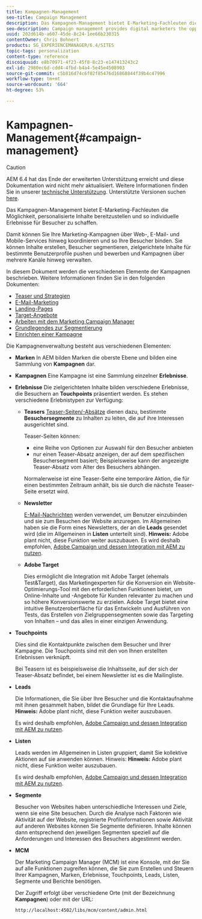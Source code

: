 ```yaml
---
title: Kampagnen-Management
seo-title: Campaign Management
description: Das Kampagnen-Management bietet E-Marketing-Fachleuten die Möglichkeit, personalisierte Inhalte bereitzustellen und so individuelle Erlebnisse für Besucher zu schaffen. Damit können Sie Ihre Marketing-Kampagnen über Web-, E-Mail- und Mobile-Services hinweg koordinieren und so Ihre Besucher binden.
seo-description: Campaign management provides digital marketers the opportunity to deliver personalized content and so create dedicated experiences for visitors. It allows you to orchestrate your marketing campaigns across the web, email and mobile services and so engage your visitors.
uuid: 202d614b-a607-45de-8c24-1ee66b230315
contentOwner: Chris Bohnert
products: SG_EXPERIENCEMANAGER/6.4/SITES
topic-tags: personalization
content-type: reference
discoiquuid: e8b70971-4f23-45f8-8c23-e147413243c2
exl-id: 2980ec6d-cdd4-4fbd-b4a4-5e45e4508903
source-git-commit: c5b816d74c6f02f85476d16868844f39b4c47996
workflow-type: tm+mt
source-wordcount: '664'
ht-degree: 53%

---
```


# Kampagnen-Management{#campaign-management}

>[!CAUTION]
>
>AEM 6.4 hat das Ende der erweiterten Unterstützung erreicht und diese Dokumentation wird nicht mehr aktualisiert. Weitere Informationen finden Sie in unserer [technische Unterstützung](https://helpx.adobe.com/de/support/programs/eol-matrix.html). Unterstützte Versionen suchen [here](https://experienceleague.adobe.com/docs/?lang=de).

Das Kampagnen-Management bietet E-Marketing-Fachleuten die Möglichkeit, personalisierte Inhalte bereitzustellen und so individuelle Erlebnisse für Besucher zu schaffen.

Damit können Sie Ihre Marketing-Kampagnen über Web-, E-Mail- und Mobile-Services hinweg koordinieren und so Ihre Besucher binden. Sie können Inhalte erstellen, Besucher segmentieren, zielgerichtete Inhalte für bestimmte Benutzerprofile pushen und bewerben und Kampagnen über mehrere Kanäle hinweg verwalten.

In diesem Dokument werden die verschiedenen Elemente der Kampagnen beschrieben. Weitere Informationen finden Sie in den folgenden Dokumenten:

* [Teaser und Strategien](/help/sites-classic-ui-authoring/classic-personalization-campaigns-teasers-strategy.md)
* [E-Mail-Marketing](/help/sites-classic-ui-authoring/classic-personalization-campaigns-email.md)
* [Landing-Pages](/help/sites-classic-ui-authoring/classic-personalization-campaigns-landingpage.md)
* [Target-Angebote](/help/sites-classic-ui-authoring/classic-personalization-campaigns-target-offers.md)
* [Arbeiten mit dem Marketing Campaign Manager](/help/sites-classic-ui-authoring/classic-personalization-campaigns-mktg-manager.md)
* [Grundlegendes zur Segmentierung](/help/sites-classic-ui-authoring/classic-personalization-campaigns-segmentation.md)
* [Einrichten einer Kampagne](/help/sites-classic-ui-authoring/classic-personalization-campaigns-setting-up-your.md)

Die Kampagnenverwaltung besteht aus verschiedenen Elementen:

* **Marken**
In AEM bilden Marken die oberste Ebene und bilden eine Sammlung von 
**Kampagnen** dar.

* **Kampagnen**
Eine Kampagne ist eine Sammlung einzelner 
**Erlebnisse**.

* **Erlebnisse**
Die zielgerichteten Inhalte bilden verschiedene Erlebnisse, die Besuchern an 
**Touchpoints** präsentiert werden. Es stehen verschiedene Erlebnistypen zur Verfügung:

   * **Teasers**
      [Teaser-Seiten/-Absätze](#teasers) dienen dazu, bestimmte **Besuchersegmente** zu Inhalten zu leiten, die auf ihre Interessen ausgerichtet sind.

      Teaser-Seiten können:

      * eine Reihe von Optionen zur Auswahl für den Besucher anbieten
      * nur einen Teaser-Absatz anzeigen, der auf dem spezifischen Besuchersegment basiert; Beispielsweise kann der angezeigte Teaser-Absatz vom Alter des Besuchers abhängen.

      Normalerweise ist eine Teaser-Seite eine temporäre Aktion, die für einen bestimmten Zeitraum anhält, bis sie durch die nächste Teaser-Seite ersetzt wird.

   * **Newsletter**

      [E-Mail-Nachrichten](#emailmarketing) werden verwendet, um Benutzer einzubinden und sie zum Besuchen der Website anzuregen. Im Allgemeinen haben sie die Form eines Newsletters, der an die **Leads** gesendet wird (die im Allgemeinen in **Listen** unterteilt sind). **Hinweis:** Adobe plant nicht, diese Funktion weiter auszubauen. Es wird deshalb empfohlen, [Adobe Campaign und dessen Integration mit AEM zu nutzen](/help/sites-administering/campaign.md).

   * **Adobe Target**

       Dies ermöglicht die Integration mit Adobe Target (ehemals Test&amp;Target), das Marketingexperten für die Konversion ein Website-Optimierungs-Tool mit den erforderlichen Funktionen bietet, um Online-Inhalte und -Angebote für Kunden relevanter zu machen und so höhere Konversionswerte zu erzielen. Adobe Target bietet eine intuitive Benutzeroberfläche für das Entwickeln und Ausführen von Tests, das Erstellen von Zielgruppensegmenten sowie das Targeting von Inhalten – und das alles in einer einzigen Anwendung.


* **Touchpoints**

   Dies sind die Kontaktpunkte zwischen dem Besucher und Ihrer Kampagne. Die Touchpoints sind mit den von Ihnen erstellten Erlebnissen verknüpft.

   Bei Teasern ist es beispielsweise die Inhaltsseite, auf der sich der Teaser-Absatz befindet, bei einem Newsletter ist es die Mailingliste.

* **Leads**

   Die Informationen, die Sie über Ihre Besucher und die Kontaktaufnahme mit ihnen gesammelt haben, bildet die Grundlage für Ihre Leads. **Hinweis:** Adobe plant nicht, diese Funktion weiter auszubauen.

   Es wird deshalb empfohlen, [Adobe Campaign und dessen Integration mit AEM zu nutzen](/help/sites-administering/campaign.md).

* **Listen**

   Leads werden im Allgemeinen in Listen gruppiert, damit Sie kollektive Aktionen auf sie anwenden können. Hinweis: **Hinweis:** Adobe plant nicht, diese Funktion weiter auszubauen.

   Es wird deshalb empfohlen, [Adobe Campaign und dessen Integration mit AEM zu nutzen](/help/sites-administering/campaign.md).

* **Segmente**

   Besucher von Websites haben unterschiedliche Interessen und Ziele, wenn sie eine Site besuchen. Durch die Analyse nach Faktoren wie Aktivität auf der Website, registrierte Profilinformationen sowie Aktivität auf anderen Websites können Sie Segmente definieren. Inhalte können dann entsprechend den jeweiligen Segmenten speziell auf die Anforderungen und Interessen des Besuchers abgestimmt werden.

* **MCM**

   Der Marketing Campaign Manager (MCM) ist eine Konsole, mit der Sie auf alle Funktionen zugreifen können, die Sie zum Erstellen und Steuern Ihrer Kampagnen, Marken, Erlebnisse, Touchpoints, Leads, Listen, Segmente und Berichte benötigen.

   Der Zugriff erfolgt über verschiedene Orte (mit der Bezeichnung **Kampagnen**) oder mit der URL:

   `http://localhost:4502/libs/mcm/content/admin.html`
